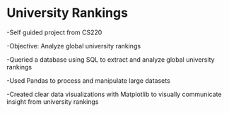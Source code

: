 # University Rankings
-Self guided project from CS220

-Objective: Analyze global university rankings

-Queried a database using SQL to extract and analyze global university rankings 

-Used Pandas to process and manipulate large datasets 

-Created clear data visualizations with Matplotlib to visually communicate insight from university rankings
